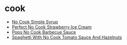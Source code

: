 # cook

 * [No Cook Simple Syrup](index/n/no-cook-simple-syrup-367773.json)
 * [Perfect No Cook Strawberry Ice Cream](index/p/perfect-no-cook-strawberry-ice-cream-354503.json)
 * [Pops No Cook Barbecue Sauce](index/p/pops-no-cook-barbecue-sauce-4250.json)
 * [Spaghetti With No Cook Tomato Sauce And Hazelnuts](index/s/spaghetti-with-no-cook-tomato-sauce-and-hazelnuts-56389869.json)
